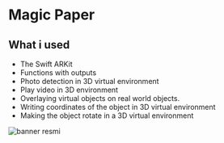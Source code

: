 

# Magic Paper

## What i used 

* The Swift ARKit
* Functions with outputs
* Photo detection in 3D virtual environment
* Play video in 3D environment
* Overlaying virtual objects on real world objects.
* Writing coordinates of the object in 3D virtual environment
* Making the object rotate in a 3D virtual environment

![banner resmi](https://r.resimlink.com/Uqkcmv5d.png)





